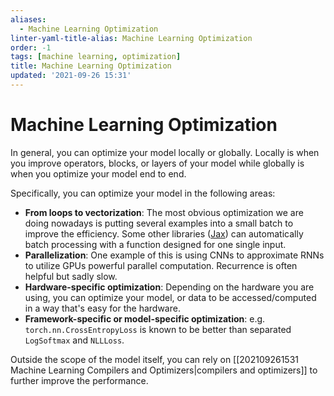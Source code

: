 ```yaml
---
aliases:
  - Machine Learning Optimization
linter-yaml-title-alias: Machine Learning Optimization
order: -1
tags: [machine learning, optimization]
title: Machine Learning Optimization
updated: '2021-09-26 15:31'
---
```


# Machine Learning Optimization

In general, you can optimize your model locally or globally. Locally is when you improve operators, blocks, or layers of your model while globally is when you optimize your model end to end.

Specifically, you can optimize your model in the following areas:
- **From loops to vectorization**: The most obvious optimization we are doing nowadays is putting several examples into a small batch to improve the efficiency. Some other libraries ([Jax](https://github.com/google/jax)) can automatically batch processing with a function designed for one single input.
- **Parallelization**: One example of this is using CNNs to approximate RNNs to utilize GPUs powerful parallel computation. Recurrence is often helpful but sadly slow.
- **Hardware-specific optimization**: Depending on the hardware you are using, you can optimize your model, or data to be accessed/computed in a way that's easy for the hardware.
- **Framework-specific or model-specific optimization**: e.g. `torch.nn.CrossEntropyLoss` is known to be better than separated `LogSoftmax` and `NLLLoss`.

Outside the scope of the model itself, you can rely on [[202109261531 Machine Learning Compilers and Optimizers|compilers and optimizers]] to further improve the performance.